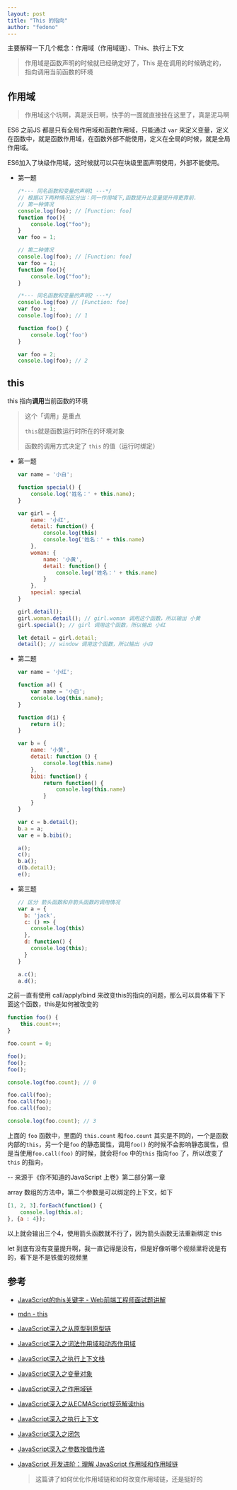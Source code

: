 ```yaml
---
layout: post 
title: "This 的指向" 
author: "fedono"
---
```


主要解释一下几个概念：作用域（作用域链）、This、执行上下文

> 作用域是函数声明的时候就已经确定好了，This 是在调用的时候确定的，指向调用当前函数的环境

## 作用域

> 作用域这个坑啊，真是沃日啊，快手的一面就直接挂在这里了，真是泥马啊

ES6 之前JS 都是只有全局作用域和函数作用域，只能通过 `var` 来定义变量，定义在函数中，就是函数作用域，在函数外部不能使用，定义在全局的时候，就是全局作用域。

ES6加入了块级作用域，这时候就可以只在块级里面声明使用，外部不能使用。

- 第一题

  ```js
  /*--- 同名函数和变量的声明1 ---*/
  // 根据以下两种情况区分出：同一作用域下,函数提升比变量提升得更靠前.
  // 第一种情况
  console.log(foo); // [Function: foo]
  function foo(){
      console.log("foo");
  }
  var foo = 1;
  
  // 第二种情况
  console.log(foo); // [Function: foo]
  var foo = 1;
  function foo(){
      console.log("foo");
  }
  
  /*--- 同名函数和变量的声明2 ---*/
  console.log(foo) // [Function: foo]
  var foo = 1;
  console.log(foo); // 1
  
  function foo() {
      console.log('foo')
  }
  
  var foo = 2;
  console.log(foo); // 2
  ```

  

## this

this 指向**调用**当前函数的环境

> 这个「调用」是重点
>
> `this`就是函数运行时所在的环境对象
>
> 函数的调用方式决定了 `this` 的值（运行时绑定）

- 第一题

  ```js
  var name = '小白';
  
  function special() {
      console.log('姓名：' + this.name);
  }
  
  var girl = {
      name: '小红',
      detail: function() {
          console.log(this)
          console.log('姓名：' + this.name)
      },
      woman: {
          name: '小黄',
          detail: function() {
              console.log('姓名：' + this.name)
          }
      },
      special: special
  }
  
  girl.detail();
  girl.woman.detail(); // girl.woman 调用这个函数，所以输出 小黄
  girl.special(); // girl 调用这个函数，所以输出 小红
  
  let detail = girl.detail; 
  detail(); // window 调用这个函数，所以输出 小白
  ```

- 第二题

  ```js
  var name = '小红';
  
  function a() {
      var name = '小白';
      console.log(this.name);
  }
  
  function d(i) {
      return i();
  }
  
  var b = {
      name: '小黄',
      detail: function () {
          console.log(this.name)
      },
      bibi: function() {
          return function() {
              console.log(this.name)
          }
      }
  }
  
  var c = b.detail();
  b.a = a;
  var e = b.bibi();
  
  a();
  c();
  b.a();
  d(b.detail);
  e();
  ```

- 第三题

  ```js
  // 区分 箭头函数和非箭头函数的调用情况
  var a = {
    b: 'jack',
    c: () => {
      console.log(this)
    },
    d: function() {
      console.log(this);
    }
  }
  
  a.c();
  a.d();
  ```




之前一直有使用 call/apply/bind 来改变this的指向的问题，那么可以具体看下下面这个函数，this是如何被改变的

```js
function foo() {
    this.count++;
}

foo.count = 0;

foo();
foo();
foo();

console.log(foo.count); // 0

foo.call(foo);
foo.call(foo);
foo.call(foo);

console.log(foo.count); // 3
```

上面的 `foo` 函数中，里面的 `this.count` 和`foo.count` 其实是不同的，一个是函数内部的`this`，另一个是`foo` 的静态属性，调用`foo()`  的时候不会影响静态属性，但是当使用`foo.call(foo)`  的时候，就会将`foo` 中的`this` 指向`foo` 了，所以改变了 `this` 的指向，

-- 来源于《你不知道的JavaScript 上卷》第二部分第一章



array 数组的方法中，第二个参数是可以绑定的上下文，如下

```js
[1, 2, 3].forEach(function() {
    console.log(this.a);
}, {a : 4});
```

以上就会输出三个4，使用箭头函数就不行了，因为箭头函数无法重新绑定 this






let 到底有没有变量提升啊，我一直记得是没有，但是好像听哪个视频里将说是有的，看下是不是铁蛋的视频里





## 参考

- [JavaScript的this关键字 - Web前端工程师面试题讲解](https://www.bilibili.com/video/BV1BE411677T/?spm_id_from=trigger_reload) 

- [mdn - this](https://developer.mozilla.org/zh-CN/docs/Web/JavaScript/Reference/Operators/this) 

- [JavaScript深入之从原型到原型链](https://github.com/mqyqingfeng/Blog/issues/2)

- [JavaScript深入之词法作用域和动态作用域](https://github.com/mqyqingfeng/Blog/issues/3)

- [JavaScript深入之执行上下文栈](https://github.com/mqyqingfeng/Blog/issues/4)

- [JavaScript深入之变量对象](https://github.com/mqyqingfeng/Blog/issues/5)

- [JavaScript深入之作用域链](https://github.com/mqyqingfeng/Blog/issues/6)

- [JavaScript深入之从ECMAScript规范解读this](https://github.com/mqyqingfeng/Blog/issues/7)

- [JavaScript深入之执行上下文](https://github.com/mqyqingfeng/Blog/issues/8)

- [JavaScript深入之闭包](https://github.com/mqyqingfeng/Blog/issues/9)

- [JavaScript深入之参数按值传递](https://github.com/mqyqingfeng/Blog/issues/10)

- [JavaScript 开发进阶：理解 JavaScript 作用域和作用域链](https://www.cnblogs.com/lhb25/archive/2011/09/06/javascript-scope-chain.html) 

  > 这篇讲了如何优化作用域链和如何改变作用域链，还是挺好的

